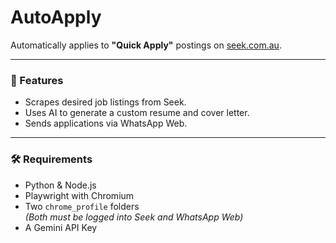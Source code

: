 # AutoApply

Automatically applies to **"Quick Apply"** postings on [seek.com.au](https://www.seek.com.au).

---

### 🚀 Features
- Scrapes desired job listings from Seek.
- Uses AI to generate a custom resume and cover letter.
- Sends applications via WhatsApp Web.
  
---

### 🛠 Requirements
- Python & Node.js
- Playwright with Chromium
- Two `chrome_profile` folders  
  *(Both must be logged into Seek and WhatsApp Web)*
- A Gemini API Key
